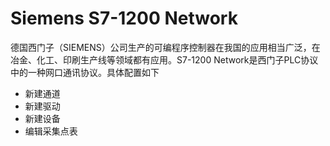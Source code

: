 # Siemens S7-1200 Network

德国西门子（SIEMENS）公司生产的可编程序控制器在我国的应用相当广泛，在冶金、化工、印刷生产线等领域都有应用。S7-1200 Network是西门子PLC协议中的一种网口通讯协议。具体配置如下

- 新建通道
- 新建驱动
- 新建设备
- 编辑采集点表

